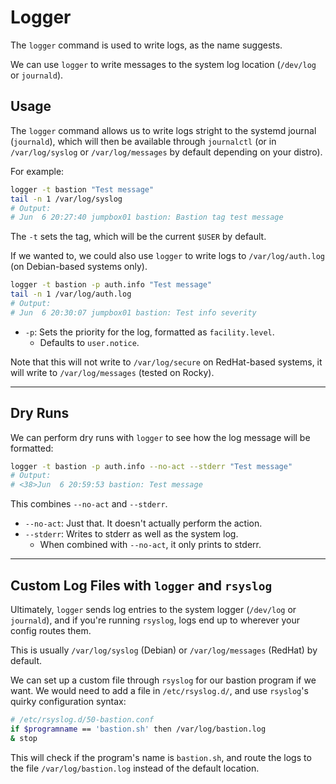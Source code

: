 # Logger

The `logger` command is used to write logs, as the name suggests.  

We can use `logger` to write messages to the system log location (`/dev/log` or `journald`).  

## Usage

The `logger` command allows us to write logs stright to the systemd journal (`journald`),
which will then be available through `journalctl` (or in `/var/log/syslog` 
or `/var/log/messages` by default depending on your distro).  

For example:
```bash
logger -t bastion "Test message"
tail -n 1 /var/log/syslog
# Output:
# Jun  6 20:27:40 jumpbox01 bastion: Bastion tag test message
```

The `-t` sets the tag, which will be the current `$USER` by default.  

If we wanted to, we could also use `logger` to write logs 
to `/var/log/auth.log` (on Debian-based systems only).  
```bash
logger -t bastion -p auth.info "Test message"
tail -n 1 /var/log/auth.log
# Output:
# Jun  6 20:30:07 jumpbox01 bastion: Test info severity
```

- `-p`: Sets the priority for the log, formatted as `facility.level`.  
    - Defaults to `user.notice`.  

Note that this will not write to `/var/log/secure` on RedHat-based systems, it will write to `/var/log/messages` (tested on Rocky).  

---

## Dry Runs

We can perform dry runs with `logger` to see how the log message will be formatted:
```bash
logger -t bastion -p auth.info --no-act --stderr "Test message"
# Output:
# <38>Jun  6 20:59:53 bastion: Test message
```

This combines `--no-act` and `--stderr`.  

- `--no-act`: Just that. It doesn't actually perform the action.  
- `--stderr`: Writes to stderr as well as the system log.  
    - When combined with `--no-act`, it only prints to stderr.  


---


## Custom Log Files with `logger` and `rsyslog`

Ultimately, `logger` sends log entries to the system logger (`/dev/log` or
`journald`), and if you're running `rsyslog`, logs end up to wherever your config 
routes them.

This is usually `/var/log/syslog` (Debian) or `/var/log/messages` (RedHat) by default.    

We can set up a custom file through `rsyslog` for our bastion program if we want. We
would need to add a file in `/etc/rsyslog.d/`, and use `rsyslog`'s quirky
configuration syntax:  
```bash
# /etc/rsyslog.d/50-bastion.conf
if $programname == 'bastion.sh' then /var/log/bastion.log
& stop
```

This will check if the program's name is `bastion.sh`, and route the logs to the file
`/var/log/bastion.log` instead of the default location.  

